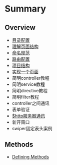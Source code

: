 # Summary

## Overview

* [目录配置](README.md)
* [理解页面结构](lu-you-pei-zhi.md)
* [命名规范](ming-ming-gui-fan.md)
* [路由配置](lu-you-pei-zhi.md)
* [项目结构](xiang-mu-jie-gou.md)
* [实现一个页面](shi-xian-yi-ge-ye-mian.md)
* 简明controller教程
* 简明service教程
* 简明directive教程
* 简明filter教程
* controller之间通讯
* 表单验证
* [$http服务器通讯](httpfu-wu-qi-tong-xun.md)
* 新开窗口
* swiper固定表头案例

## Methods

* [Defining Methods](methods.md)

